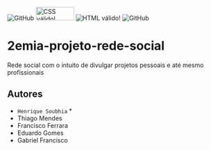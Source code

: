 ![GitHub](https://img.shields.io/github/license/azul182/projeto-tcc?style=for-the-badge) <img style="border:0;width:88px;height:31px" src="https://jigsaw.w3.org/css-validator/images/vcss-blue" src = "https://img.shields.io/w3c-validation/html?targetUrl=https%3A%2F%2Fhenriquesoubhia.github.io%2F2emia-projeto%2F" alt="CSS válido!" /> <img src = "https://img.shields.io/w3c-validation/html?targetUrl=https%3A%2F%2Fhenriquesoubhia.github.io%2F2emia-projeto%2F" alt="HTML válido!" />
![GitHub](http://img.shields.io/static/v1?label=STATUS:&message=%20PROJETO%20EM%20DESENVOLVIMENTO&color=GREEN&style=for-the-badge)

# 2emia-projeto-rede-social
Rede social com o intuito de divulgar projetos pessoais e até mesmo profissionais
## Autores
- `Henrique Soubhia` *
- Thiago Mendes
- Francisco Ferrara
- Eduardo Gomes
- Gabriel Francisco
